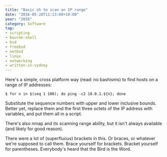 ```yaml
---
title: "Basic sh to scan an IP range"
date: "2016-05-28T11:13:00+10:00"
year: "2016"
category: Software
tag:
- scripting
- bourne-shell
- bsd
- freebsd
- netbsd
- linux
- networking
- written-in-sydney
---
```

Here's a simple, cross platform way (read: no bashisms) to find hosts on a range of IP addresses:

    $ for n in $(seq 1 100); do ping -c2 10.0.1.${n}; done

Substitute the sequence numbers with upper and lower inclusive bounds. Better yet, replace them and the first three octets of the IP address with variables, and put them all in a script.

There's also nmap and its scanning range ability, but it isn't always available (and likely for good reason).

There were a lot of (superfluous) brackets in this. Or braces, or whatever we're supposed to call them. Brace yourself for brackets. Bracket yourself for parentheses. Everybody's heard that the Bird is the Word.

